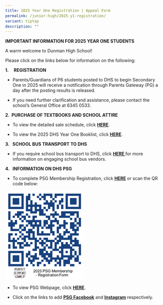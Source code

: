 ```yaml
---
title: 2025 Year One Registration | Appeal Form
permalink: /junior-high/2025-y1-registration/
variant: tiptap
description: ""
---
```

<p><strong>IMPORTANT INFORMATION FOR 2025 YEAR ONE STUDENTS</strong>
</p>
<p>A warm welcome to Dunman High School!&nbsp;</p>
<p>Please click on the links below for information on the following:
<br>
</p>
<p><strong>1.&nbsp;&nbsp;&nbsp;&nbsp; REGISTRATION</strong>
</p>
<ul data-tight="true" class="tight">
<li>
<p>Parents/Guardians of P6 students posted to DHS to begin Secondary One
in 2025 will receive a notification through Parents Gateway (PG) a day
after the posting results is released.</p>
</li>
<li>
<p>If you need further clarification and assistance, please contact the school’s
General Office at 6345 0533.</p>
<p></p>
</li>
</ul>
<p><strong>2.&nbsp;&nbsp;PURCHASE OF TEXTBOOKS AND SCHOOL ATTIRE</strong>
</p>
<ul data-tight="true" class="tight">
<li>
<p>To view the detailed sale schedule, click <strong><a href="https://for.edu.sg/dhs-sales-schedule-textbooks-sch-attire" rel="noopener nofollow" target="_blank">HERE</a></strong>.</p>
</li>
<li>
<p>To view the 2025 DHS Year One Booklist, click <strong><a href="https://for.edu.sg/dhs-y1-booklist" rel="noopener nofollow" target="_blank">HERE</a></strong>.</p>
<p></p>
</li>
</ul>
<p><strong>3.&nbsp;&nbsp; SCHOOL BUS TRANSPORT TO DHS</strong>
</p>
<ul data-tight="true" class="tight">
<li>
<p>If you require school bus transport to DHS, click <strong><a href="https://www.dunmanhigh.moe.edu.sg/files/Private_Bus_Transport_2024_11112024.pdf" rel="noopener nofollow" target="_blank">HERE </a></strong>for
more information on engaging school bus vendors.</p>
<p></p>
</li>
</ul>
<p><strong>4.&nbsp;&nbsp;&nbsp;INFORMATION ON DHS PSG</strong>
</p>
<ul data-tight="true" class="tight">
<li>
<p>To complete PSG Membership Registration, click <strong><a href="https://forms.gle/PWdgipBN7ygXaBSy7" rel="noopener noreferrer nofollow" target="_blank"><u>HERE</u></a></strong> or
scan the QR code below:</p>
</li>
</ul>
<div class="isomer-image-wrapper">
<img style="width: 50%;" height="auto" width="100%" alt="" src="/images/2025_PSG_Membership_Regn__12_Dec_2024_.png">
</div>
<ul data-tight="true" class="tight">
<li>
<p>To view PSG Webpage, click <strong><a href="https://www.dunmanhigh.moe.edu.sg/about-dhs/partners/psg/" rel="noopener noreferrer nofollow" target="_blank"><u>HERE</u></a></strong>.</p>
</li>
<li>
<p>Click on the links to add <strong><a href="https://www.facebook.com/groups/DHS.PSG" rel="noopener noreferrer nofollow" target="_blank"><u>PSG Facebook</u></a></strong> and <strong><a href="https://www.instagram.com/dhspsg/" rel="noopener noreferrer nofollow" target="_blank"><u>Instagram</u></a> </strong>respectively.</p>
</li>
</ul>
<p></p>